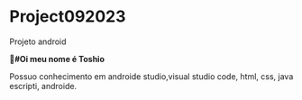 # Project092023

Projeto android

**👋#Oi meu nome é Toshio**

Possuo conhecimento em androide studio,visual studio code, html, css, java escripti, androide.  
